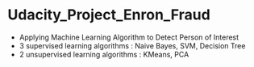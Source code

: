 # Udacity_Project_Enron_Fraud
- Applying Machine Learning Algorithm to Detect Person of Interest
- 3 supervised learning algorithms : Naive Bayes, SVM, Decision Tree
- 2 unsupervised learning algorithms : KMeans, PCA
